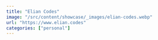 ```yaml
---
title: "Elian Codes"
image: "/src/content/showcase/_images/elian-codes.webp"
url: "https://www.elian.codes"
categories: ["personal"]
---
```

